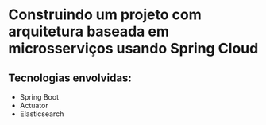# Construindo um projeto com arquitetura baseada em microsserviços usando Spring Cloud
## Tecnologias envolvidas:
- Spring Boot
- Actuator
- Elasticsearch
